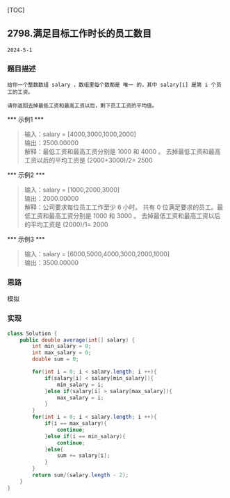 [TOC]
## 2798.满足目标工作时长的员工数目

```
2024-5-1
```
### 题目描述
```
给你一个整数数组 salary ，数组里每个数都是 唯一 的，其中 salary[i] 是第 i 个员工的工资。

请你返回去掉最低工资和最高工资以后，剩下员工工资的平均值。
```
*** 示例1 ***
> 输入：salary = [4000,3000,1000,2000]    
> 输出：2500.00000                   
> 解释：最低工资和最高工资分别是 1000 和 4000 。
去掉最低工资和最高工资以后的平均工资是 (2000+3000)/2= 2500        

*** 示例2 ***
> 输入：salary = [1000,2000,3000]       
> 输出：2000.00000   
> 解释：公司要求每位员工工作至少 6 小时。
共有 0 位满足要求的员工。最低工资和最高工资分别是 1000 和 3000 。
去掉最低工资和最高工资以后的平均工资是 (2000)/1= 2000        
 
*** 示例3 ***
> 输入：salary = [6000,5000,4000,3000,2000,1000]       
> 输出：3500.00000          
 
### 思路

模拟

### 实现
```java
class Solution {
    public double average(int[] salary) {
        int min_salary = 0;
        int max_salary = 0;
        double sum = 0;

        for(int i = 0; i < salary.length; i ++){
            if(salary[i] < salary[min_salary]){
                min_salary = i;
            }else if(salary[i] > salary[max_salary]){
                max_salary = i;
            }
        }
        for(int i = 0; i < salary.length; i ++){
            if(i == max_salary){
                continue;
            }else if(i == min_salary){
                continue;
            }else{
                sum += salary[i];
            }
        }
        return sum/(salary.length - 2);
    }
}
```